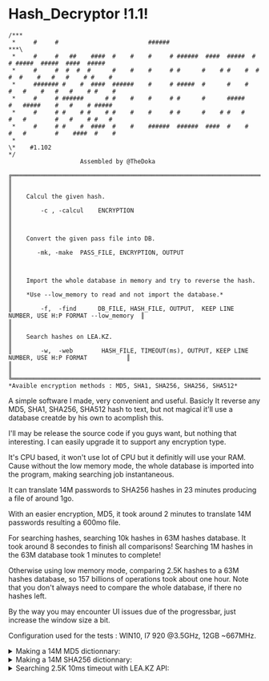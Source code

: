 # Hash_Decryptor !1.1!

	/***                                                      
	 *     #     #                         ######                                                    ***\       
	 *     #     #   ##    ####  #    #    #     # ######  ####  #####  #   # #####  #####  ####  #####  
	 *     #     #  #  #  #      #    #    #     # #      #    # #    #  # #  #    #   #   #    # #    # 
	 *     ####### #    #  ####  ######    #     # #####  #      #    #   #   #    #   #   #    # #    # 
	 *     #     # ######      # #    #    #     # #      #      #####    #   #####    #   #    # #####  
	 *     #     # #    # #    # #    #    #     # #      #    # #   #    #   #        #   #    # #   #  
	 *     #     # #    #  ####  #    #    ######  ######  ####  #    #   #   #        #    ####  #    # 
	 *                                                        
	\*    #1.102                                                                                        */                                                    
 						Assembled by @TheDoka

	╔════════════════════════════════════════════════════════════════════════════════════════════════════╗
	║                                                                                                    ║
	║    Calcul the given hash.                                                                          ║
	║        -c , -calcul	 ENCRYPTION                                                                  ║
	║                                                                                                    ║
	║    Convert the given pass file into DB.                                                            ║
	║       -mk, -make  PASS_FILE, ENCRYPTION, OUTPUT                                                    ║
	║                                                                                                    ║
	║    Import the whole database in memory and try to reverse the hash.                                ║
	║    *Use --low_memory to read and not import the database.*                                         ║
	║        -f,  -find 	 DB_FILE, HASH_FILE, OUTPUT,  KEEP LINE NUMBER, USE H:P FORMAT --low_memory  ║
	║                                                                                                    ║
	║    Search hashes on LEA.KZ.                                                                        ║
	║        -w,  -web        HASH_FILE, TIMEOUT(ms), OUTPUT, KEEP LINE NUMBER, USE H:P FORMAT           ║
	║                                                                                                    ║
	╚════════════════════════════════════════════════════════════════════════════════════════════════════╝
	*Avaible encryption methods : MD5, SHA1, SHA256, SHA256, SHA512*
 
A simple software I made, very convenient and useful. Basicly It reverse any MD5, SHA1, SHA256, SHA512 hash to text, but not magical it'll use a database creatde by his own to acomplish this.

I'll may be release the source code if you guys want, but nothing that interesting. I can easily upgrade it to support any encryption type.

It's CPU based, it won't use lot of CPU but it definitly will use your RAM. Cause without the low memory mode, the whole database is imported into the program, making searching job instantaneous.

It can translate 14M passwords to SHA256 hashes in 23 minutes producing a file of around 1go. 

With an easier encryption, MD5, it took around 2 minutes to translate 14M passwords resulting a 600mo file.

For searching hashes, searching 10k hashes in 63M hashes database. It took around 8 secondes to finish all comparisons!
Searching 1M hashes in the 63M database took 1 minutes to complete!

Otherwise using low memory mode, comparing 2.5K hashes to a 63M hashes database, so 157 billions of operations took about one hour.
Note that you don't always need to compare the whole database, if there no hashes left.

By the way you may encounter UI issues due of the progressbar, just increase the window size a bit. 

Configuration used for the tests : WIN10, I7 920 @3.5GHz, 12GB ~667MHz.

<details>
	<summary>Making a 14M MD5 dictionnary:</summary>
	
![MAKING 14M MD5 DICTIONNARY](https://i.imgur.com/nndEEmZ.png)

![MAKING MD5 DONE](https://i.imgur.com/KXWw2Hn.png)

</details>

 <details>
 <summary>Making a 14M SHA256 dictionnary:</summary>
	
![MAKING 14M SHA256 DICTIONNARY](https://i.imgur.com/zrC6LJv.png)

While making dictionnary:

![MAKING SHA256 PERFORMANCE](https://i.imgur.com/k4lTqNb.png)

...

![MAKING SHA256 END](https://i.imgur.com/Dr9o6XG.png)

</details>

 <details>
 <summary>Searching 2.5K 10ms timeout with LEA.KZ API:</summary>
	
[OLD VERSION BUT STILL ACURATE]
![SEARCHING FROMWEB LEA.KZ](https://i.imgur.com/zKdpznj.png)

...

![SEARCHING FROMWEB LEA.KZ-END](https://i.imgur.com/S7aEfyk.png)
</details>


